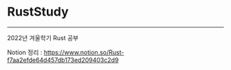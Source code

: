 # RustStudy
<hr>

2022년 겨울학기 Rust 공부

Notion 정리 : https://www.notion.so/Rust-f7aa2efde64d457db173ed209403c2d9
